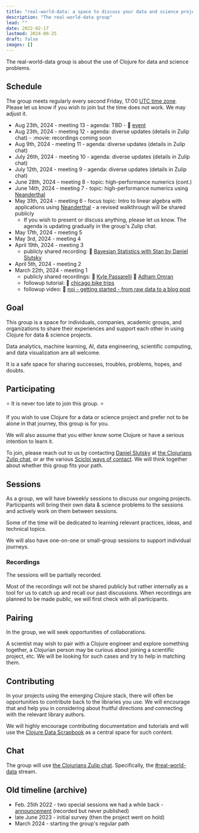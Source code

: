 ```yaml
---
title: "real-world-data: a space to discuss your data and science projects in Clojure"
description: "The real-world-data group"
lead: ""
date: 2022-02-17
lastmod: 2024-08-25
draft: false
images: []
---
```

The real-world-data group is about the use of Clojure for data and science problems.

## Schedule
The group meets regularly every second Friday, 17:00 [UTC time zone](https://time.is/utc).
Please let us know if you wish to join but the time does not work. We may adjust it.

* Aug 23th, 2024 - meeting 13 - agenda: TBD - :calendar: [event](https://clojureverse.org/t/real-world-data-meeting-13/)
* Aug 23th, 2024 - meeting 12 - agenda: diverse updates (details in Zulip chat) - :movie: recordings coming soon
* Aug 9th, 2024 - meeting 11 - agenda: diverse updates (details in Zulip chat)
* July 26th, 2024 - meeting 10 - agenda: diverse updates (details in Zulip chat)
* July 12th, 2024 - meeting 9 - agenda: diverse updates (details in Zulip chat)
* June 28th, 2024 - meeting 8 - topic: high-performance numerics (cont.)
* June 14th, 2024 - meeting 7 - topic: high-performance numerics using [Neanderthal](https://neanderthal.uncomplicate.org/)
* May 31th, 2024 - meeting 6 - focus topic: Intro to linear algebra with applications using [Neanderthal](https://neanderthal.uncomplicate.org/) - a revised walkthrough will be shared publicly
  * If you wish to present or discuss anything, please let us know. The agenda is updating gradually in the group's Zulip chat.
* May 17th, 2024 - meeting 5
* May 3rd, 2024 - meeting 4
* April 19th, 2024 - meeting 3
  * publicly shared recording: :movie_camera: [Bayesian Statistics with Stan by Daniel Slutsky](https://www.youtube.com/watch?v=1Y89-UlG1FA)
* April 5th, 2024 - meeting 2
* March 22th, 2024 - meeting 1
  * publicly shared recordings: :movie_camera: [Kyle Passarelli](https://www.youtube.com/watch?v=oeY2_M22nEM) :movie_camera: [Adham Omran](https://www.youtube.com/watch?v=iG2OF9C2FSI)
  * followup tutorial: :notebook: [chicago bike trips](https://scicloj.github.io/clojure-data-scrapbook/projects/geography/chicago-bikes/index.html)
  * followup video: :movie_camera: [noj - getting started - from raw data to a blog post](https://www.youtube.com/watch?v=5GluhUmMlpM)

## Goal
This group is a space for individuals, companies, academic groups, and organizations to share their experiences and support each other in using Clojure for data & science projects. 

Data analytics, machine learning, AI, data engineering, scientific computing, and data visualization are all welcome.

It is a safe space for sharing successes, troubles, problems, hopes, and doubts. 

## Participating

:star: It is never too late to join this group. :star:

If you wish to use Clojure for a data or science project and prefer not to be alone in that journey, this group is for you.

We will also assume that you either know some Clojure or have a serious intention to learn it.

To join, please reach out to us by contacting [Daniel Slutsky](https://clojurians.zulipchat.com/#narrow/pm-with/138175-Daniel-Slutsky) at [the Clojurians Zulip chat](../../chat), or ar the various [Scicloj ways of contact](../../contact). 
We will think together about whether this group fits your path.

## Sessions
As a group, we will have biweekly sessions to discuss our ongoing projects. Participants will bring their own data & science problems to the sessions and actively work on them between sessions.

Some of the time will be dedicated to learning relevant practices, ideas, and technical topics.

We will also have one-on-one or small-group sessions to support individual journeys.

### Recordings
The sessions will be partially recorded.

Most of the recordings will not be shared publicly but rather internally as a tool for us to catch up and recall our past discussions. When recordings are planned to be made public, we will first check with all participants.

## Pairing
In the group, we will seek opportunities of collaborations.

A scientist may wish to pair with a Clojure engineer and explore something together, a Clojurian person may be curious about joining a scientific project, etc. We will be looking for such cases and try to help in matching them.

## Contributing
In your projects using the emerging Clojure stack, there will often be opportunities to contribute back to the libraries you use. We will encourage that and help you in considering about fruitful directions and connecting with the relevant library authors. 

We will highly encourage contributing documentation and tutorials and will use the [Clojure Data Scrapbook](https://scicloj.github.io/clojure-data-scrapbook/) as a central space for such content.

## Chat
The group will use [the Clojurians Zulip chat](../../chat). Specifically, the [#real-world-data](https://clojurians.zulipchat.com/#narrow/stream/315077-real-world-data) stream.

## Old timeline (archive)
* Feb. 25th 2022 - two special sessions we had a while back - [announcement](https://clojureverse.org/t/real-world-data-meetup-1/) (recorded but never published)
* late June 2023 - initial survey (then the project went on hold)
* March 2024 - starting the group's regular path

